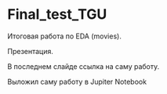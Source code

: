 # Final_test_TGU

Итоговая работа по EDA (movies).

Презентация. 

В последнем слайде ссылка на саму работу.

Выложил саму работу в Jupiter Notebook
